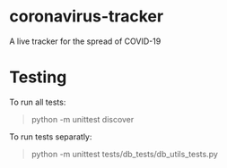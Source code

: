 # coronavirus-tracker
A live tracker for the spread of COVID-19

# Testing

To run all tests:  
> python -m unittest discover

To run tests separatly:  
> python -m unittest tests/db_tests/db_utils_tests.py